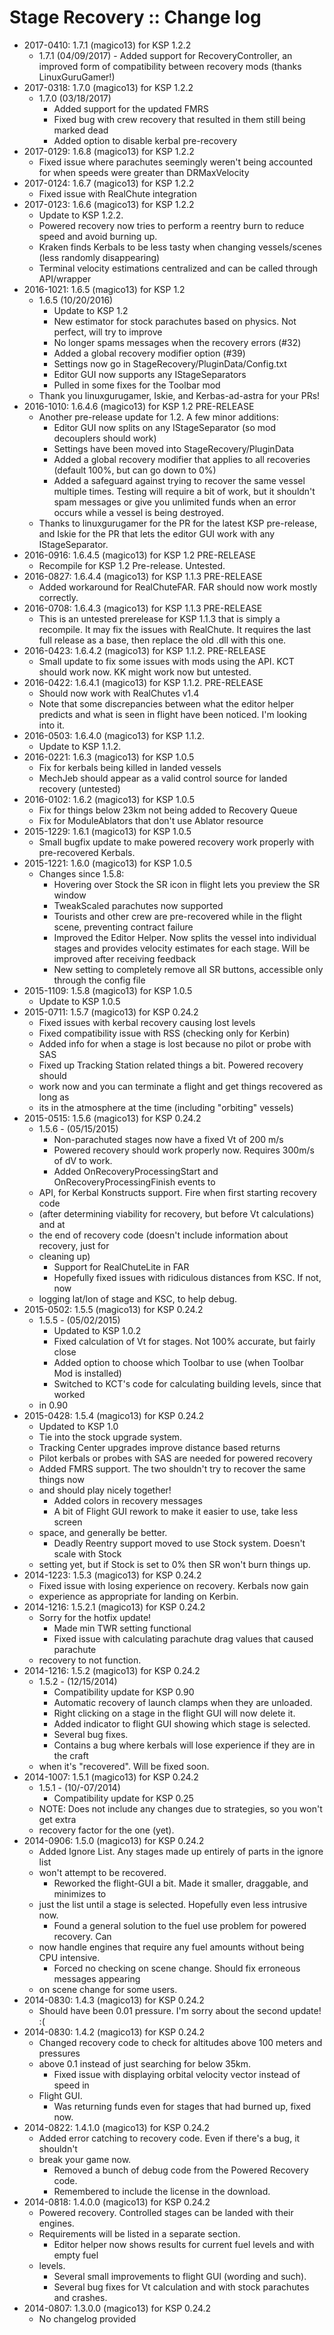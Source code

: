 # Stage Recovery :: Change log

* 2017-0410: 1.7.1 (magico13) for KSP 1.2.2
	+ 1.7.1 (04/09/2017)
			- Added support for RecoveryController, an improved form of compatibility between recovery mods (thanks LinuxGuruGamer!)
* 2017-0318: 1.7.0 (magico13) for KSP 1.2.2
	+ 1.7.0 (03/18/2017)
		- Added support for the updated FMRS
		- Fixed bug with crew recovery that resulted in them still being marked dead
		- Added option to disable kerbal pre-recovery
* 2017-0129: 1.6.8 (magico13) for KSP 1.2.2
	+ Fixed issue where parachutes seemingly weren't being accounted for when speeds were greater than DRMaxVelocity
* 2017-0124: 1.6.7 (magico13) for KSP 1.2.2
	+ Fixed issue with RealChute integration
* 2017-0123: 1.6.6 (magico13) for KSP 1.2.2
	+ Update to KSP 1.2.2.
	+ Powered recovery now tries to perform a reentry burn to reduce speed and avoid burning up.
	+ Kraken finds Kerbals to be less tasty when changing vessels/scenes (less randomly disappearing)
	+ Terminal velocity estimations centralized and can be called through API/wrapper
* 2016-1021: 1.6.5 (magico13) for KSP 1.2
	+ 1.6.5 (10/20/2016)
		- Update to KSP 1.2
		- New estimator for stock parachutes based on physics. Not perfect, will try to improve
		- No longer spams messages when the recovery errors (#32)
		- Added a global recovery modifier option (#39)
		- Settings now go in StageRecovery/PluginData/Config.txt
		- Editor GUI now supports any IStageSeparators
		- Pulled in some fixes for the Toolbar mod
	+ Thank you linuxgurugamer, Iskie, and Kerbas-ad-astra for your PRs!
* 2016-1010: 1.6.4.6 (magico13) for KSP 1.2 PRE-RELEASE
	+ Another pre-release update for 1.2. A few minor additions:
		- Editor GUI now splits on any IStageSeparator (so mod decouplers should work)
		- Settings have been moved into StageRecovery/PluginData
		- Added a global recovery modifier that applies to all recoveries (default 100%, but can go down to 0%)
		- Added a safeguard against trying to recover the same vessel multiple times. Testing will require a bit of work, but it shouldn't spam messages or give you unlimited funds when an error occurs while a vessel is being destroyed.
	+ Thanks to linuxgurugamer for the PR for the latest KSP pre-release, and Iskie for the PR that lets the editor GUI work with any IStageSeparator.
* 2016-0916: 1.6.4.5 (magico13) for KSP 1.2 PRE-RELEASE
	+ Recompile for KSP 1.2 Pre-release. Untested.
* 2016-0827: 1.6.4.4 (magico13) for KSP 1.1.3 PRE-RELEASE
	+ Added workaround for RealChuteFAR. FAR should now work mostly correctly.
* 2016-0708: 1.6.4.3 (magico13) for KSP 1.1.3 PRE-RELEASE
	+ This is an untested prerelease for KSP 1.1.3 that is simply a recompile. It may fix the issues with RealChute. It requires the last full release as a base, then replace the old .dll with this one.
* 2016-0423: 1.6.4.2 (magico13) for KSP 1.1.2. PRE-RELEASE
	+ Small update to fix some issues with mods using the API. KCT should work now. KK might work now but untested.
* 2016-0422: 1.6.4.1 (magico13) for KSP 1.1.2. PRE-RELEASE
	+ Should now work with RealChutes v1.4
	+ Note that some discrepancies between what the editor helper predicts and what is seen in flight have been noticed. I'm looking into it.
* 2016-0503: 1.6.4.0 (magico13) for KSP 1.1.2.
	+ Update to KSP 1.1.2.
* 2016-0221: 1.6.3 (magico13) for KSP 1.0.5
	+ Fix for kerbals being killed in landed vessels
	+ MechJeb should appear as a valid control source for landed recovery (untested)
* 2016-0102: 1.6.2 (magico13) for KSP 1.0.5
	+ Fix for things below 23km not being added to Recovery Queue
	+ Fix for ModuleAblators that don't use Ablator resource
* 2015-1229: 1.6.1 (magico13) for KSP 1.0.5
	+ Small bugfix update to make powered recovery work properly with pre-recovered Kerbals.
* 2015-1221: 1.6.0 (magico13) for KSP 1.0.5
	+ Changes since 1.5.8:
		- Hovering over Stock the SR icon in flight lets you preview the SR window
		- TweakScaled parachutes now supported
		- Tourists and other crew are pre-recovered while in the flight scene, preventing contract failure
		- Improved the Editor Helper. Now splits the vessel into individual stages and provides velocity estimates for each stage. Will be improved after receiving feedback
		- New setting to completely remove all SR buttons, accessible only through the config file
* 2015-1109: 1.5.8 (magico13) for KSP 1.0.5
	+ Update to KSP 1.0.5
* 2015-0711: 1.5.7 (magico13) for KSP 0.24.2
	+ Fixed issues with kerbal recovery causing lost levels
	+ Fixed compatibility issue with RSS (checking only for Kerbin)
	+ Added info for when a stage is lost because no pilot or probe with SAS
	+ Fixed up Tracking Station related things a bit. Powered recovery should
	+ work now and you can terminate a flight and get things recovered as long as
	+ its in the atmosphere at the time (including "orbiting" vessels)
* 2015-0515: 1.5.6 (magico13) for KSP 0.24.2
	+ 1.5.6 - (05/15/2015)
		- Non-parachuted stages now have a fixed Vt of 200 m/s
		- Powered recovery should work properly now. Requires 300m/s of dV to work.
		- Added OnRecoveryProcessingStart and OnRecoveryProcessingFinish events to
	+ API, for Kerbal Konstructs support. Fire when first starting recovery code
	+ (after determining viability for recovery, but before Vt calculations) and at
	+ the end of recovery code (doesn't include information about recovery, just for
	+ cleaning up)
		- Support for RealChuteLite in FAR
		- Hopefully fixed issues with ridiculous distances from KSC. If not, now
	+ logging lat/lon of stage and KSC, to help debug.
* 2015-0502: 1.5.5 (magico13) for KSP 0.24.2
	+ 1.5.5 - (05/02/2015)
		- Updated to KSP 1.0.2
		- Fixed calculation of Vt for stages. Not 100% accurate, but fairly close
		- Added option to choose which Toolbar to use (when Toolbar Mod is installed)
		- Switched to KCT's code for calculating building levels, since that worked
	+ in 0.90
* 2015-0428: 1.5.4 (magico13) for KSP 0.24.2
	+ Updated to KSP 1.0
	+ Tie into the stock upgrade system.
	+ Tracking Center upgrades improve distance based returns
	+ Pilot kerbals or probes with SAS are needed for powered recovery
	+ Added FMRS support. The two shouldn't try to recover the same things now
	+ and should play nicely together!
		- Added colors in recovery messages
		- A bit of Flight GUI rework to make it easier to use, take less screen
	+ space, and generally be better.
		- Deadly Reentry support moved to use Stock system. Doesn't scale with Stock
	+ setting yet, but if Stock is set to 0% then SR won't burn things up.
* 2014-1223: 1.5.3 (magico13) for KSP 0.24.2
	+ Fixed issue with losing experience on recovery. Kerbals now gain
	+ experience as appropriate for landing on Kerbin.
* 2014-1216: 1.5.2.1 (magico13) for KSP 0.24.2
	+ Sorry for the hotfix update!
		- Made min TWR setting functional
		- Fixed issue with calculating parachute drag values that caused parachute
	+ recovery to not function.
* 2014-1216: 1.5.2 (magico13) for KSP 0.24.2
	+ 1.5.2 - (12/15/2014)
		- Compatibility update for KSP 0.90
		- Automatic recovery of launch clamps when they are unloaded.
		- Right clicking on a stage in the flight GUI will now delete it.
		- Added indicator to flight GUI showing which stage is selected.
		- Several bug fixes.
		- Contains a bug where kerbals will lose experience if they are in the craft
	+ when it's "recovered". Will be fixed soon.
* 2014-1007: 1.5.1 (magico13) for KSP 0.24.2
	+ 1.5.1 - (10/-07/2014)
		- Compatibility update for KSP 0.25
	+ NOTE: Does not include any changes due to strategies, so you won't get extra
	+ recovery factor for the one (yet).
* 2014-0906: 1.5.0 (magico13) for KSP 0.24.2
	+ Added Ignore List. Any stages made up entirely of parts in the ignore list
	+ won't attempt to be recovered.
		- Reworked the flight-GUI a bit. Made it smaller, draggable, and minimizes to
	+ just the list until a stage is selected. Hopefully even less intrusive now.
		- Found a general solution to the fuel use problem for powered recovery. Can
	+ now handle engines that require any fuel amounts without being CPU intensive.
		- Forced no checking on scene change. Should fix erroneous messages appearing
	+ on scene change for some users.
* 2014-0830: 1.4.3 (magico13) for KSP 0.24.2
	+ Should have been 0.01 pressure. I'm sorry about the second update! :(
* 2014-0830: 1.4.2 (magico13) for KSP 0.24.2
	+ Changed recovery code to check for altitudes above 100 meters and pressures
	+ above 0.1 instead of just searching for below 35km.
		- Fixed issue with displaying orbital velocity vector instead of speed in
	+ Flight GUI.
		- Was returning funds even for stages that had burned up, fixed now.
* 2014-0822: 1.4.1.0 (magico13) for KSP 0.24.2
	+ Added error catching to recovery code. Even if there's a bug, it shouldn't
	+ break your game now.
		- Removed a bunch of debug code from the Powered Recovery code.
		- Remembered to include the license in the download.
* 2014-0818: 1.4.0.0 (magico13) for KSP 0.24.2
	+ Powered recovery. Controlled stages can be landed with their engines.
	+ Requirements will be listed in a separate section.
		- Editor helper now shows results for current fuel levels and with empty fuel
	+ levels.
		- Several small improvements to flight GUI (wording and such).
		- Several bug fixes for Vt calculation and with stock parachutes and crashes.
* 2014-0807: 1.3.0.0 (magico13) for KSP 0.24.2
	+ No changelog provided
